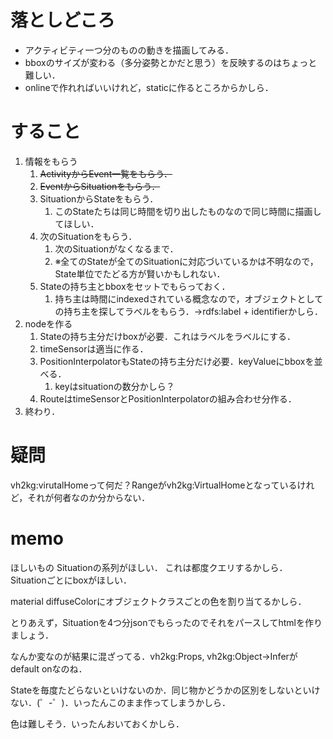 # 落としどころ
- アクティビティ一つ分のものの動きを描画してみる．
- bboxのサイズが変わる（多分姿勢とかだと思う）を反映するのはちょっと難しい．
- onlineで作れればいいけれど，staticに作るところからかしら．

# すること
1. 情報をもらう
   1. ~~ActivityからEvent一覧をもらう．~~
   2. ~~EventからSituationをもらう．~~
   3. SituationからStateをもらう．
      1. このStateたちは同じ時間を切り出したものなので同じ時間に描画してほしい．
   4. 次のSituationをもらう．
      1. 次のSituationがなくなるまで．
      2. ※全てのStateが全てのSituationに対応づいているかは不明なので，State単位でたどる方が賢いかもしれない．
   5. Stateの持ち主とbboxをセットでもらっておく．
      1. 持ち主は時間にindexedされている概念なので，オブジェクトとしての持ち主を探してラベルをもらう．->rdfs:label + identifierかしら．
2. nodeを作る
   1. Stateの持ち主分だけboxが必要．これはラベルをラベルにする．
   2. timeSensorは適当に作る．
   3. PositionInterpolatorもStateの持ち主分だけ必要．keyValueにbboxを並べる．
      1. keyはsituationの数分かしら？
   4. RouteはtimeSensorとPositionInterpolatorの組み合わせ分作る．
3. 終わり．


# 疑問
vh2kg:virutalHomeって何だ？Rangeがvh2kg:VirtualHomeとなっているけれど，それが何者なのか分からない．

# memo
ほしいもの
  Situationの系列がほしい．
    これは都度クエリするかしら．
  Situationごとにboxがほしい．

material diffuseColorにオブジェクトクラスごとの色を割り当てるかしら．

とりあえず，Situationを4つ分jsonでもらったのでそれをパースしてhtmlを作りましょう．

なんか変なのが結果に混ざってる．vh2kg:Props, vh2kg:Object->Inferがdefault onなのね．

Stateを毎度たどらないといけないのか．同じ物かどうかの区別をしないといけない．(゜-゜)．いったんこのまま作ってしまうかしら．

色は難しそう．いったんおいておくかしら．